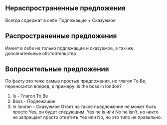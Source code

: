 ## Нераспространенные предложения
Всегда содержат в себе Подлежащие + Сказуемое
## Распространенные предложения
Имеет в себе не только подлежащие и сказуемое, а так-же дополнительные обстоятельства
## Вопросительные предложения
По факту это теже самые простые предложения, но глагол To Be, переносится вперед, к примеру:
Is the boss in london? 
1) Is - Глагол To Be
2) Boss - Подлежащие
3) In london - Сказуемое
Ответ на такое предложение не может быть просто Yes, он будет следующим.
Yes he is или No he isn't, но никто не запрещает просто ответить Yes или No, но это типо не правильно.